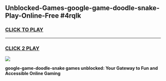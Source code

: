 
## Unblocked-Games-google-game-doodle-snake-Play-Online-Free #4rqlk
<h3>
<a href="https://us.freeplayer.one?title=google-game-doodle-snake&ref=10M">CLICK TO PLAY</a></h3>
<hr>

<h3>
<a href="https://us.freeplayer.one?title=google-game-doodle-snake&ref=10M">CLICK 2 PLAY</a>
  
</h3>

<a href="https://us.freeplayer.one?title=google-game-doodle-snake&ref=10M"><img src="https://clearcache.store/games.png"></a>


**google-game-doodle-snake games unblocked: Your Gateway to Fun and Accessible Online Gaming**
